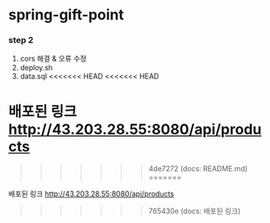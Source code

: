 # spring-gift-point

### step 2
1. cors 해결 & 오류 수정
2. deploy.sh
3. data.sql
<<<<<<< HEAD
<<<<<<< HEAD

배포된 링크
http://43.203.28.55:8080/api/products
=======
>>>>>>> 4de7272 (docs: README.md)
=======

배포된 링크
http://43.203.28.55:8080/api/products
>>>>>>> 765430e (docs: 배포된 링크)
